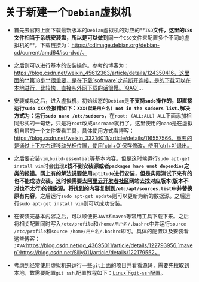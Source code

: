 # 关于新建一个`Debian`虚拟机

- 首先去官网上面下载最新版本的`Debian`虚拟机的对应的**`ISO`**文件，这里的`ISO`文件相当于系统安装盘，所以是可以做到**同一个`ISO`文件来配置多个不同的虚拟机的**。下载链接为：https://cdimage.debian.org/debian-cd/current/amd64/iso-dvd/。
- 之后则可以进行基本的安装操作。参考的博客为：https://blog.csdn.net/weixin_45612363/article/details/124350416。这里面的**第18步**很重要，是在下载`software`之前断开连接，是的下载可以在本地进行，比较快，直接从外网下载的话很慢。`QAQ`...
- 安装成功之后，进入虚拟机，初始状态的`Debian`是**不支持`sudo`**操作的，即直接运行`sudo XXX`会报错如下：`XXX(就是用户名) not in the sudoers list.`解决方式为：运行**`sudo nano /etc/sudoers`**，在`root: (ALL:ALL) ALL`下面添加相同形式的一句话，只是将`root`改成`username`就行了。这里使用的`nano`是在虚拟机自带的一个文件查看工具，具体使用方式看博客：https://blog.csdn.net/weixin_33214011/article/details/116557566。重要的是通过上下左右键移动光标位置，使用`ctrl+O`保存修改，使用`ctrl+X`退出。
- 之后要安装`vim`,`build-essential`等基本内容。但是这时候运行`sudo apt-get install vim`时会出现**z找不到安装源或者`packages have umet dependies`**之类的报错。网上有的解法说要使用`aptitude`进行安装，但是实际测试下来有的也不能成功安装。这时候需要去[阿里云开发者社区](https://developer.aliyun.com/mirror)网站去找**对应版本(版本不对也不太行)**的镜像源。将找到的内容复制到**`/etc/apt/sources.list`**中并**替换原有内容**。之后运行`sudo apt-get update`则可以更新为新的数据源。之后运行`sudo apt-get install vim`则可以成功安装。

- 在安装完基本内容之后，可以顺便把`JAVA和maven`等常用工具下载下来。之后将相关配置同时写入`/etc/profile`和`/home/用户名/.bashrc`中并运行`source /etc/profile`和`source /home/用户名/.bashrc`即可。具体的配置以及安装看这些博客：`JAVA`:https://blog.csdn.net/qq_43695011/article/details/122793956,`maven`:https://blog.csdn.net/Silly011/article/details/122179552。
- 考虑到经常使用虚拟机来运行一些`git`上面的项目并看看源码，需要先拉取到本地，故需要配置`git ssh`,配置教程如下：[`Linux`下`git-ssh`配置](https://www.jianshu.com/p/86b3f4e3bd81?u_atoken=1a3eb5b6-2266-4d67-8ea7-95c1d3153777&u_asession=014l-wdtO55kRLvm-cnYXGbVATXspDAIBKC2FGA2RIWBwhHe9uiB61qCdrlXg2CYYdX0KNBwm7Lovlpxjd_P_q4JsKWYrT3W_NKPr8w6oU7K9YVgbjGL8sf8CIyZevZfEJslvTX-jMTLEIhdGFg3rxgWBkFo3NEHBv0PZUm6pbxQU&u_asig=05aDW-yCHahwDpp8Xy5nhr0WtYLC-EmwNSR1jc_f0jcpVOxIvKMyzAap_Knn8oiwjSsXWO6u7-f_ujt5OWVULue9Ohi5QV8bbff3NAqCTQp04MfRMHQUUrnLsZHO0ezes2oVXPhgjUwKLM1Py5VafvJJPnxQZdAi61Jm9vJTIoTDP9JS7q8ZD7Xtz2Ly-b0kmuyAKRFSVJkkdwVUnyHAIJzaEkzpdeqoHcexBym_gU8DXvNm3l9q5qSrql8Tb2StZJ6FPw117USKdEPc8n7HkzU-3h9VXwMyh6PgyDIVSG1W9omxt8UHaDdfdfST8lQ9P4bQmLxk4k9ngZyU2GYEBuuXGSKyzPQG2BSXvi22u_Cjqwd2jSLgXXVm_L2RYsmD_YmWspDxyAEEo4kbsryBKb9Q&u_aref=lbLlbX5f7nD6Re37WhzsdHROPTM%3D)。